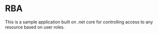 # RBA
This is a sample application built on .net core for controlling access to any resource based on user roles.
